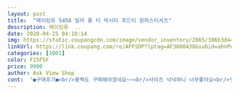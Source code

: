 ```yaml
---
layout: post 
title:  "메이킹유 5458 밀라 롱 티 박시티 후드티 원피스티셔츠" 
description: 메이킹유  ..
date: 2020-04-25 04:10:14 
img: https://static.coupangcdn.com/image/vendor_inventory/2865/386b3d440392533d97eee3bbe701290b626633577d1982866303874f7c08.jpg 
linkUrl: https://link.coupang.com/re/AFFSDP?lptag=AF3600438&subid=ahnPublicAsk&pageKey=1341601181&itemId=2368722951&vendorItemId=70364870830&traceid=V0-113-8956796eecb6ea7e 
categories: [1001] 
color: F15F5F 
price: 9900 
author: Ask View Shop 
cont:  "●구매후기●<br/>블랙도 구매해야겠네요~~<br/>사이즈 넉넉하니 너무좋아요<br/>옷 진짜 최고입니다 이만한 가격에 이런 퀄리티라니 갑자기 더워진 날씨에 완전 편하게 잘 입고다녀요 신축성 좋고 너무 편해요 다른색도 구매하려구요 딱 내가 찾던 옷이에요<br/>외출복으로 입어야겠어요^^<br/>원단도 부들부들 굿이네요<br/>초봄이니 가을에입는것이 좋을듯 여름엔 덥겠는데요  옆라인으노 주머니가 있음더좋을듯<br/>홈웨어로 입으려 구매했는데<br/>" 
---
```

